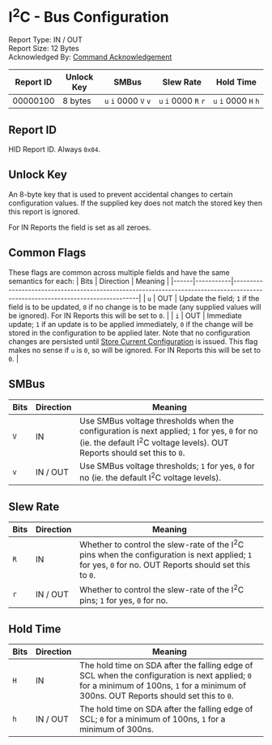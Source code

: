 # I<sup>2</sup>C - Bus Configuration
Report Type: IN / OUT<br />
Report Size: 12 Bytes<br />
Acknowledged By: [Command Acknowledgement](0x01.md)

| Report ID | Unlock Key | SMBus                                    | Slew Rate                                | Hold Time                                |
|-----------|------------|------------------------------------------|------------------------------------------|------------------------------------------|
| 00000100  | 8 bytes    | `u`&nbsp;`i`&nbsp;0000&nbsp;`V`&nbsp;`v` | `u`&nbsp;`i`&nbsp;0000&nbsp;`R`&nbsp;`r` | `u`&nbsp;`i`&nbsp;0000&nbsp;`H`&nbsp;`h` |

## Report ID
HID Report ID.  Always `0x04`.

## Unlock Key
An 8-byte key that is used to prevent accidental changes to certain configuration values.  If the supplied key does not match the stored key then this report is ignored.

For IN Reports the field is set as all zeroes.

## Common Flags
These flags are common across multiple fields and have the same semantics for each:
| Bits | Direction | Meaning                                                                                                                       |
|------|-----------|-------------------------------------------------------------------------------------------------------------------------------|
| `u`  | OUT       | Update the field; `1` if the field is to be updated, `0` if no change is to be made (any supplied values will be ignored).  For IN Reports this will be set to `0`. |
| `i`  | OUT       | Immediate update; `1` if an update is to be applied immediately, `0` if the change will be stored in the configuration to be applied later.  Note that no configuration changes are persisted until [Store Current Configuration](../../Core/Reports/0x08.md) is issued.  This flag makes no sense if `u` is `0`, so will be ignored.  For IN Reports this will be set to `0`. |

## SMBus
| Bits | Direction | Meaning                                                                                                                                                                            |
|------|-----------|------------------------------------------------------------------------------------------------------------------------------------------------------------------------------------|
| `V`  | IN        | Use SMBus voltage thresholds when the configuration is next applied; `1` for yes, `0` for no (ie. the default I<sup>2</sup>C voltage levels).  OUT Reports should set this to `0`. |
| `v`  | IN / OUT  | Use SMBus voltage thresholds; `1` for yes, `0` for no (ie. the default I<sup>2</sup>C voltage levels).                                                                             |

## Slew Rate
| Bits | Direction | Meaning                                                                                                                                                           |
|------|-----------|-------------------------------------------------------------------------------------------------------------------------------------------------------------------|
| `R`  | IN        | Whether to control the slew-rate of the I<sup>2</sup>C pins when the configuration is next applied; `1` for yes, `0` for no.  OUT Reports should set this to `0`. |
| `r`  | IN / OUT  | Whether to control the slew-rate of the I<sup>2</sup>C pins; `1` for yes, `0` for no.                                                                             |

## Hold Time
| Bits | Direction | Meaning                                                                                                                                                                                 |
|------|-----------|-----------------------------------------------------------------------------------------------------------------------------------------------------------------------------------------|
| `H`  | IN        | The hold time on SDA after the falling edge of SCL when the configuration is next applied; `0` for a minimum of 100ns, `1` for a minimum of 300ns.  OUT Reports should set this to `0`. |
| `h`  | IN / OUT  | The hold time on SDA after the falling edge of SCL; `0` for a minimum of 100ns, `1` for a minimum of 300ns.                                                                             |
